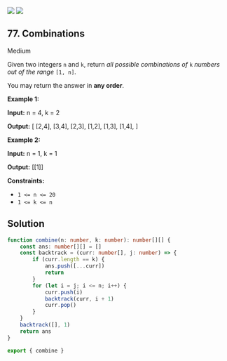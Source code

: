 [![](https://img.shields.io/github/stars/LeetCode-Top-Interview-150/LeetCode-Top-Interview-150?label=Stars&style=flat-square)](https://github.com/LeetCode-Top-Interview-150/LeetCode-Top-Interview-150)
[![](https://img.shields.io/github/forks/LeetCode-Top-Interview-150/LeetCode-Top-Interview-150?label=Fork%20me%20on%20GitHub%20&style=flat-square)](https://github.com/LeetCode-Top-Interview-150/LeetCode-Top-Interview-150/fork)

## 77\. Combinations

Medium

Given two integers `n` and `k`, return _all possible combinations of_ `k` _numbers out of the range_ `[1, n]`.

You may return the answer in **any order**.

**Example 1:**

**Input:** n = 4, k = 2

**Output:** [ [2,4], [3,4], [2,3], [1,2], [1,3], [1,4], ] 

**Example 2:**

**Input:** n = 1, k = 1

**Output:** [[1]] 

**Constraints:**

*   `1 <= n <= 20`
*   `1 <= k <= n`

## Solution

```typescript
function combine(n: number, k: number): number[][] {
    const ans: number[][] = []
    const backtrack = (curr: number[], j: number) => {
        if (curr.length == k) {
            ans.push([...curr])
            return
        }
        for (let i = j; i <= n; i++) {
            curr.push(i)
            backtrack(curr, i + 1)
            curr.pop()
        }
    }
    backtrack([], 1)
    return ans
}

export { combine }
```